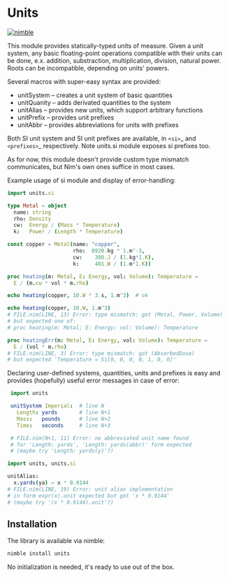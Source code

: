 # Units
[![nimble](https://raw.githubusercontent.com/yglukhov/nimble-tag/master/nimble_js.png)](https://github.com/yglukhov/nimble-tag)

This module provides statically-typed units of measure. Given a unit
system, any basic floating-point operations compatible with their units
can be done, e.x. addition, substraction, multiplication, division,
natural power. Roots can be incompatible, depending on units' powers.

Several macros with super-easy syntax are provided:
- unitSystem – creates a unit system of basic quantities
- unitQuanity – adds derivated quantities to the system
- unitAlias – provides new units, which support arbitrary functions
- unitPrefix – provides unit prefixes
- unitAbbr – provides abbreviations for units with prefixes

Both SI unit system and SI unit prefixes are available,
in `<si>`_ and `<prefixes>`_ respectively. Note units.si module
exposes si prefixes too.

As for now, this module doesn't provide custom type mismatch
communicates, but Nim's own ones suffice in most cases.

Example usage of si module and display of error-handling:

```nim
import units.si

type Metal = object
  name: string
  rho: Density
  cw:  Energy / (Mass * Temperature)
  k:   Power / (Length * Temperature)

const copper = Metal(name: "copper",
                     rho:  8920.kg * 1.m^-3,
                     cw:    380.J / (1.kg*1.K),
                     k:     401.W / (1.m*1.K))

proc heating(m: Metal, E: Energy, vol: Volume): Temperature =
  E / (m.cw * vol * m.rho) 

echo heating(copper, 10.W * 3.s, 1.m^3)  # ok

echo heating(copper, 10.W, 1.m^3)
# FILE.nim(LINE, 13) Error: type mismatch: got (Metal, Power, Volume)
# but expected one of: 
# proc heating(m: Metal; E: Energy; vol: Volume): Temperature

proc heatingErr(m: Metal, E: Energy, vol: Volume): Temperature =
  E / (vol * m.rho) 
# FILE.nim(LINE, 3) Error: type mismatch: got (AbsorbedDose)
# but expected 'Temperature = Si[0, 0, 0, 0, 1, 0, 0]'
```

Declaring user-defined systems, quantities, units and prefixes is easy
and provides (hopefully) useful error messages in case of error:

```nim
 import units

 unitSystem Imperial:  # line N
   Length: yards       # line N+1
   Mass:   pounds      # line N+2
   Time:   seconds     # line N+3

 # FILE.nim(N+1, 11) Error: no abbreviated unit name found
 # for 'Length: yards', 'Length: yards(abbr)' form expected
 # (maybe try 'Length: yards(y)'?)
```

```nim
import units, units.si

unitAlias:
  x.yards(ya) = x * 0.9144
# FILE.nim(LINE, 19) Error: unit alias implementation
# in form expr(x).unit expected but got 'x * 0.9144'
# (maybe try '(x * 0.9144).unit'?)
```

## Installation

The library is available via nimble:
```bash
nimble install units
```
No initialization is needed, it's ready to use out of the box.

